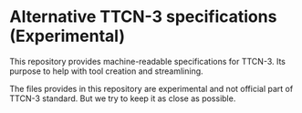 # Alternative TTCN-3 specifications (Experimental)

This repository provides machine-readable specifications for TTCN-3. Its
purpose to help with tool creation and streamlining.

The files provides in this repository are experimental and not official part of
TTCN-3 standard. But we try to keep it as close as possible.
